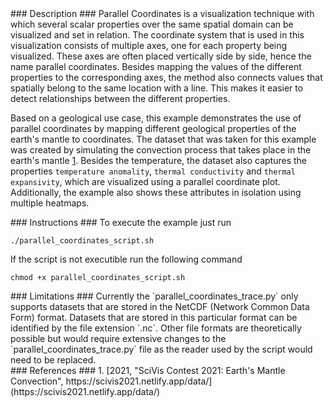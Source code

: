 <div id="description" outline_label="Description" outline_indent="0" markdown="1">
### Description ###
Parallel Coordinates is a visualization technique with which several scalar properties over the same spatial domain can be visualized and set in relation.
The coordinate system that is used in this visualization consists of multiple axes, one for each property being visualized.
These axes are often placed vertically side by side, hence the name parallel coordinates.
Besides mapping the values of the different properties to the corresponding axes, the method also connects values that spatially belong to the same location with a line.
This makes it easier to detect relationships between the different properties.

Based on a geological use case, this example demonstrates the use of parallel coordinates by mapping different geological properties of the earth's mantle to coordinates.
The dataset that was taken for this example was created by simulating the convection process that takes place in the earth's mantle [1](#reference_dataset).
Besides the temperature, the dataset also captures the properties `temperature anomality`, `thermal conductivity` and `thermal expansivity`, which are visualized using a parallel coordinate plot.
Additionally, the example also shows these attributes in isolation using multiple heatmaps.
</div>
<div id="instructions" outline_label="Instructions" outline_indent="0" markdown="1">
### Instructions ###
To execute the example just run

```
./parallel_coordinates_script.sh
```

If the script is not executible run the following command

```
chmod +x parallel_coordinates_script.sh
```
</div>
<div id="limitations" outline_label="Limitations" outline_indent="0" markdown="1">
### Limitations ###
Currently the `parallel_coordinates_trace.py` only supports datasets that are stored in the NetCDF (Network Common Data Form) format.
Datasets that are stored in this particular format can be identified by the file extension `.nc`.
Other file formats are theoretically possible but would require extensive changes to the `parallel_coordinates_trace.py` file as the reader used by the script would need to be replaced.
</div>
<div id="references" outline_label="References" outline_indent="0" markdown="1">
### References ###
1. [<span id="reference_dataset">2021, "SciVis Contest 2021: Earth's Mantle Convection", https://scivis2021.netlify.app/data/</span>](https://scivis2021.netlify.app/data/)
</div>
